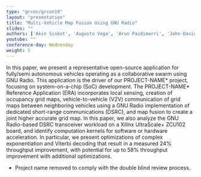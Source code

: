 ```yaml
---
type: "grcon/grcon19"
layout: "presentation"
title: "Multi-Vehicle Map Fusion Using GNU Radio"
slides: ""
authors: ['Akin Sisbot', 'Augusto Vega', 'Arun Paidimarri', 'John-David Wellman', 'Alper Buyuktosunoglu', 'Pradip Bose', 'David Trilla']
youtube: ""
conference-day: Wednesday
weight: 5
---
```

In this paper, we present a representative open-source application for fully/semi autonomous vehicles operating as a collaborative swarm using GNU Radio. This application is the driver of our PROJECT-NAME* project, focusing on system-on-a-chip (SoC) development. 
The PROJECT-NAME* Reference Application (ERA) incorporates local sensing, creation of occupancy grid maps, vehicle-to-vehicle (V2V) communication of grid maps between neighboring vehicles using a GNU Radio implementation of dedicated short-range communications (DSRC), and map fusion to create a joint higher accurate grid map. 
In this paper, we also analyze the GNU Radio-based DSRC transceiver workload on a Xilinx UltraScale+ ZCU102 board, and identify computation kernels for software or hardware acceleration. 
In particular, we present optimizations of complex exponentiation and Viterbi decoding that result in a measured 24% throughput improvement, with potential for up to 58% throughput improvement with additional optimizations.

* Project name removed to comply with the double blind review process.
